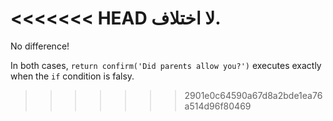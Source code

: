 <<<<<<< HEAD
لا اختلاف.
=======
No difference!

In both cases, `return confirm('Did parents allow you?')` executes exactly when the `if` condition is falsy.
>>>>>>> 2901e0c64590a67d8a2bde1ea76a514d96f80469
